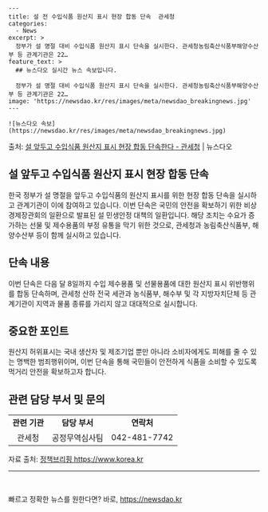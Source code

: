     ---
    title: 설 전 수입식품 원산지 표시 현장 합동 단속  관세청
    categories:
      - News
    excerpt: >
      정부가 설 명절 대비 수입식품 원산지 표시 단속을 실시한다. 관세청농림축산식품부해양수산부 등 관계기관은 22…
    feature_text: >
      ## 뉴스다오 실시간 뉴스 속보입니다.
    
      정부가 설 명절 대비 수입식품 원산지 표시 단속을 실시한다. 관세청농림축산식품부해양수산부 등 관계기관은 22…
    image: 'https://newsdao.kr/res/images/meta/newsdao_breakingnews.jpg'
    ---
    
    ![뉴스다오 속보](https://newsdao.kr/res/images/meta/newsdao_breakingnews.jpg)

<p>출처: <a href="https://newsdao.kr/3054" rel="dofollow">설 앞두고 수입식품 원산지 표시 현장 합동 단속한다 - 관세청</a> | 뉴스다오</p>

<h2 data-ke-size="size26">설 앞두고 수입식품 원산지 표시 현장 합동 단속</h2>
<p data-ke-size="size16">한국 정부가 설 명절을 앞두고 수입식품의 원산지 표시를 위한 현장 합동 단속을 실시하고 관계기관이 이에 참여하고 있습니다. 이번 단속은 국민의 안전을 확보하기 위한 비상경제장관회의 일환으로 발표된 설 민생안정 대책의 일환입니다. 해당 조치는 수요가 증가하는 선물 및 제수용품의 부정 유통을 막기 위한 것으로, 관세청과 농림축산식품부, 해양수산부 등이 함께 실시하고 있습니다.</p>

<h2 data-ke-size="size26">단속 내용</h2>
<p data-ke-size="size16">이번 단속은 다음 달 8일까지 수입 제수용품 및 선물용품에 대한 원산지 표시 위반행위를 합동 단속하며, 관세청 산하 전국 세관과 농식품부, 해수부 및 각 지방자치단체 등 관계기관이 지역과 물품 종류를 가리지 않고 대대적으로 실시합니다.</p>

<h2 data-ke-size="size26">중요한 포인트</h2>
<p data-ke-size="size16">원산지 허위표시는 국내 생산자 및 제조기업 뿐만 아니라 소비자에게도 피해를 줄 수 있는 명백한 범죄행위이며, 이번 단속을 통해 국민들이 안전하게 식품을 소비할 수 있도록 먹거리 안전을 확보하고자 합니다.</p>

<h2 data-ke-size="size26">관련 담당 부서 및 문의</h2>
<table style="width: 100%;" data-ke-style="text-align: center;"><tbody><tr><td style="text-align: center; height: 17px;"><b>관련 기관</b></td><td style="text-align: center; height: 17px;"><b>담당 부서</b></td><td style="text-align: center; height: 17px;"><b>연락처</b></td></tr><tr><td style="text-align: center; height: 17px;">관세청</td><td style="text-align: center; height: 17px;">공정무역심사팀</td><td style="text-align: center; height: 17px;">042-481-7742</td></tr></tbody></table>
<p data-ke-size="size16">자료 출처: <a href="https://newsdao.kr/3054">정책브리핑 https://www.korea.kr</a></p>
<hr>

<p data-ke-size="size16">&nbsp;</p> 

빠르고 정확한 뉴스를 원한다면? 바로, <a href="https://newsdao.kr" rel="dofollow">https://newsdao.kr</a>


    
